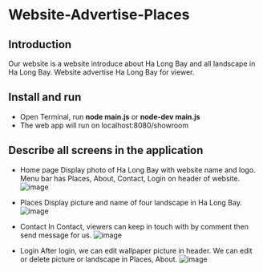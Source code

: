 # Website-Advertise-Places
## Introduction
Our website is a website introduce about Ha Long Bay and all landscape in Ha Long Bay. Website advertise Ha Long Bay for viewer.
## Install and run
- Open Terminal, run **node main.js** or **node-dev main.js**
- The web app will run on localhost:8080/showroom
## Describe all screens in the application
  -  Home page
  Display photo of Ha Long Bay with website name and logo. Menu bar has Places, About, Contact, Login on header of website. 
  ![image](https://user-images.githubusercontent.com/74046383/161107211-2602408f-93b6-4051-93f4-ec2b5eba9880.png)
  - Places
  Display picture and name of four landscape in Ha Long Bay.
![image](https://user-images.githubusercontent.com/74046383/163503866-4ec06e35-5406-4d48-a84b-061e863479e2.png)

  - Contact
  In Contact, viewers can keep in touch with by comment then send message for us.
  ![image](https://user-images.githubusercontent.com/74046383/161106928-b6bfb686-cdb3-41db-8a8c-89d5d784408b.png)

  - Login
  After login, we can edit wallpaper picture in header. We can edit or delete picture or landscape in Places, About.
  ![image](https://user-images.githubusercontent.com/74046383/161106969-4cf4b343-4822-4553-b29c-5bb578d266d9.png)
